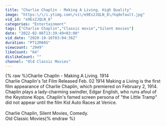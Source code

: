 ```yaml
---
title: "Charlie Chaplin - Making A Living. High Quality"
image: "https:\/\/i.ytimg.com\/vi\/e9Es2JQLN_8\/hqdefault.jpg"
vid_id: "e9Es2JQLN_8"
categories: "Entertainment"
tags: ["Charlie Chaplin","Classic movie","Silent movies"]
date: "2022-02-06T13:39:49+03:00"
vid_date: "2020-10-16T03:04:36Z"
duration: "PT12M49S"
viewcount: "2949"
likeCount: "64"
dislikeCount: ""
channel: "Old Classic Movies"
---
```

{% raw %}Charlie Chaplin - Making A Living. 1914<br />Charlie Chaplin's 1st Film Released Feb. 02 1914 Making a Living is the first film appearance of Charlie Chaplin, which premiered on February 2, 1914. Chaplin plays a lady-charming swindler, Edgar English, who runs afoul of the Keystone Kops. Chaplin's famed screen persona of &quot;the Little Tramp&quot; did not appear until the film Kid Auto Races at Venice.<br /><br />Charlie Chaplin, Silent Movies, Comedy.<br />Old Classic Movies{% endraw %}
